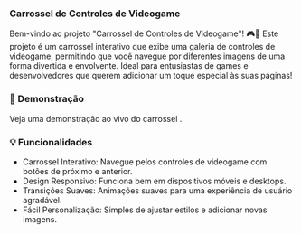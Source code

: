 ### Carrossel de Controles de Videogame

Bem-vindo ao projeto "Carrossel de Controles de Videogame"! 🎮🚀 
Este projeto é um carrossel interativo que exibe uma galeria de controles de videogame, permitindo que você navegue por diferentes imagens de uma forma divertida e envolvente. Ideal para entusiastas de games e desenvolvedores que querem adicionar um toque especial às suas páginas!



### 🚀 Demonstração

Veja uma demonstração ao vivo do carrossel .



### 💡 Funcionalidades

+ Carrossel Interativo: Navegue pelos controles de videogame com botões de próximo e anterior.
+ Design Responsivo: Funciona bem em dispositivos móveis e desktops.
+ Transições Suaves: Animações suaves para uma experiência de usuário agradável.
+ Fácil Personalização: Simples de ajustar estilos e adicionar novas imagens.
